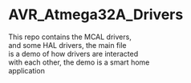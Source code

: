 # AVR_Atmega32A_Drivers
This repo contains the MCAL drivers,\
and some HAL drivers, the main file\
is a demo of how drivers are interacted \
with each other, the demo is a smart home\
application


